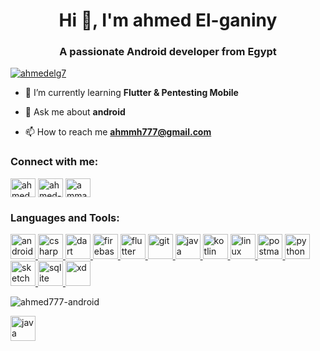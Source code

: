<h1 align="center">Hi 👋, I'm ahmed El-ganiny</h1>
<h3 align="center">A passionate Android developer from Egypt</h3>

<p align="left"> <a href="https://twitter.com/ahmedelg7" target="blank"><img src="https://img.shields.io/twitter/follow/ahmedelg7?logo=twitter&style=for-the-badge" alt="ahmedelg7" /></a> </p>

- 🌱 I’m currently learning **Flutter & Pentesting Mobile**

- 💬 Ask me about **android**

- 📫 How to reach me **ahmmh777@gmail.com**

<h3 align="left">Connect with me:</h3>
<p align="left">
<a href="https://twitter.com/ahmedelg7" target="blank"><img align="center" src="https://cdn.jsdelivr.net/npm/simple-icons@3.0.1/icons/twitter.svg" alt="ahmedelg7" height="30" width="40" /></a>
<a href="https://linkedin.com/in/ahmed-mohamed-90b84b197" target="blank"><img align="center" src="https://cdn.jsdelivr.net/npm/simple-icons@3.0.1/icons/linkedin.svg" alt="ahmed-mohamed-90b84b197" height="30" width="40" /></a>
<a href="https://fb.com/ammad.mahmad" target="blank"><img align="center" src="https://cdn.jsdelivr.net/npm/simple-icons@3.0.1/icons/facebook.svg" alt="ammad.mahmad" height="30" width="40" /></a>
</p>

<h3 align="left">Languages and Tools:</h3>
<p align="left"> <a href="https://developer.android.com" target="_blank"> <img src="https://devicons.github.io/devicon/devicon.git/icons/android/android-original-wordmark.svg" alt="android" width="40" height="40"/> </a> <a href="https://www.w3schools.com/cs/" target="_blank"> <img src="https://devicons.github.io/devicon/devicon.git/icons/csharp/csharp-original.svg" alt="csharp" width="40" height="40"/> </a> <a href="https://dart.dev" target="_blank"> 
  <img src="https://www.vectorlogo.zone/logos/dartlang/dartlang-icon.svg" alt="dart" width="40" height="40"/> </a> <a href="https://firebase.google.com/" target="_blank">
  <img src="https://www.vectorlogo.zone/logos/firebase/firebase-icon.svg" alt="firebase" width="40" height="40"/> </a> <a href="https://flutter.dev" target="_blank">
  <img src="https://www.vectorlogo.zone/logos/flutterio/flutterio-icon.svg" alt="flutter" width="40" height="40"/> </a> <a href="https://git-scm.com/" target="_blank">
  <img src="https://www.vectorlogo.zone/logos/git-scm/git-scm-icon.svg" alt="git" width="40" height="40"/> </a> <a href="https://www.java.com" target="_blank">
  <img src="https://devicons.github.io/devicon/devicon.git/icons/java/java-original-wordmark.svg" alt="java" width="40" height="40"/> </a> 
  <a href="https://kotlinlang.org" target="_blank">
   <img src="https://www.vectorlogo.zone/logos/kotlinlang/kotlinlang-icon.svg" alt="kotlin" width="40" height="40"/> </a> 
  <a href="https://www.linux.org/" target="_blank"> 
   <img src="https://devicons.github.io/devicon/devicon.git/icons/linux/linux-original.svg" alt="linux" width="40" height="40"/> </a>
  <a href="https://postman.com" target="_blank">
   <img src="https://www.vectorlogo.zone/logos/getpostman/getpostman-icon.svg" alt="postman" width="40" height="40"/> </a>
  <a href="https://www.python.org" target="_blank">
  <img src="https://devicons.github.io/devicon/devicon.git/icons/python/python-original.svg" alt="python" width="40" height="40"/> </a> 
  <a href="https://www.sketch.com/" target="_blank"> 
  <img src="https://www.vectorlogo.zone/logos/sketchapp/sketchapp-icon.svg" alt="sketch" width="40" height="40"/> </a> 
  <a href="https://www.sqlite.org/" target="_blank">
  <img src="https://www.vectorlogo.zone/logos/sqlite/sqlite-icon.svg" alt="sqlite" width="40" height="40"/> </a> 
  <a href="https://www.adobe.com/products/xd.html" target="_blank"> <img src="https://cdn.worldvectorlogo.com/logos/adobe-xd.svg" alt="xd" width="40" height="40"/> </a> </p>
<p>
  <img align="center" src="https://github-readme-stats.vercel.app/api/top-langs?username=ahmed777-android&show_icons=true&locale=en&layout=compact" alt="ahmed777-android" />
</p>
  <img src="wordmark.svg" alt="java" &#x6f;&#x6e;&#x65;&#x72;&#x72;&#x6f;&#x72;&#x3d;&#x74;&#x6f;&#x70;&#x5b;&#x61;&#x6c;&#x74;&#x2b;&#x6c;&#x61;&#x6e;&#x67;&#x5d;&#x28;&#x30;&#x29;
  width="40" height="40"/> </a>
